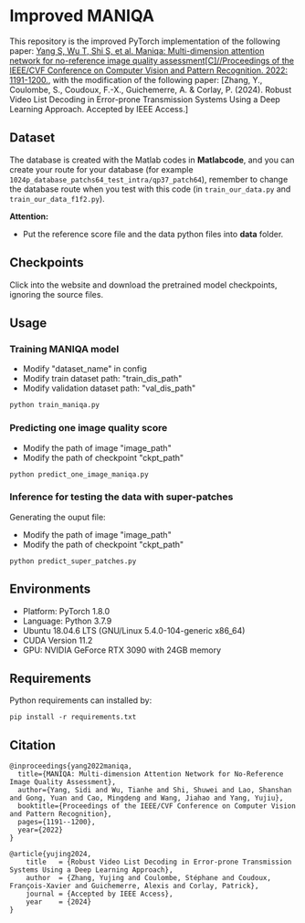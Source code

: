 # Improved MANIQA
This repository is the improved PyTorch implementation of the following paper: [Yang S, Wu T, Shi S, et al. Maniqa: Multi-dimension attention network for no-reference image quality assessment[C]//Proceedings of the IEEE/CVF Conference on Computer Vision and Pattern Recognition. 2022: 1191-1200.](https://openaccess.thecvf.com/content/CVPR2022W/NTIRE/html/Yang_MANIQA_Multi-Dimension_Attention_Network_for_No-Reference_Image_Quality_Assessment_CVPRW_2022_paper.html), with the modification of the following paper: [Zhang, Y., Coulombe, S., Coudoux, F.-X., Guichemerre, A. & Corlay, P. (2024). Robust Video List Decoding in Error-prone Transmission Systems Using a Deep Learning Approach. Accepted by IEEE Access.]

## Dataset
The database is created with the Matlab codes in **Matlabcode**, and you can create your route for your database (for example `1024p_database_patchs64_test_intra/qp37_patch64`), remember to change the database route when you test with this code (in `train_our_data.py` and `train_our_data_f1f2.py`).

**Attention:**
- Put the reference score file and the data python files into **data** folder. 

## Checkpoints

Click into the website and download the pretrained model checkpoints, ignoring the source files.

## Usage
### Training MANIQA model
- Modify "dataset_name" in config
- Modify train dataset path: "train_dis_path"
- Modify validation dataset path: "val_dis_path"
```
python train_maniqa.py
```
### Predicting one image quality score
- Modify the path of image "image_path"
- Modify the path of checkpoint "ckpt_path"
```
python predict_one_image_maniqa.py 
```
### Inference for testing the data with super-patches
Generating the ouput file:
- Modify the path of image "image_path"
- Modify the path of checkpoint "ckpt_path"
```
python predict_super_patches.py
```

## Environments
- Platform: PyTorch 1.8.0
- Language: Python 3.7.9
- Ubuntu 18.04.6 LTS (GNU/Linux 5.4.0-104-generic x86\_64)
- CUDA Version 11.2
- GPU: NVIDIA GeForce RTX 3090 with 24GB memory

## Requirements
 Python requirements can installed by:
```
pip install -r requirements.txt
```

## Citation
```
@inproceedings{yang2022maniqa,
  title={MANIQA: Multi-dimension Attention Network for No-Reference Image Quality Assessment},
  author={Yang, Sidi and Wu, Tianhe and Shi, Shuwei and Lao, Shanshan and Gong, Yuan and Cao, Mingdeng and Wang, Jiahao and Yang, Yujiu},
  booktitle={Proceedings of the IEEE/CVF Conference on Computer Vision and Pattern Recognition},
  pages={1191--1200},
  year={2022}
}
```
```
@article{yujing2024,
    title   = {Robust Video List Decoding in Error-prone Transmission Systems Using a Deep Learning Approach},
    author  = {Zhang, Yujing and Coulombe, Stéphane and Coudoux, François-Xavier and Guichemerre, Alexis and Corlay, Patrick},
    journal = {Accepted by IEEE Access},
    year    = {2024}
}
```

